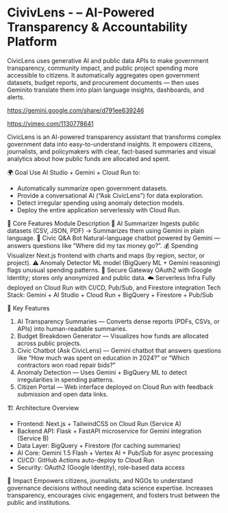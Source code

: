 # CivivLens - – AI-Powered Transparency & Accountability Platform
CivicLens uses generative AI and public data APIs to make government transparency, community impact, and public project spending more accessible to citizens. It automatically aggregates open government datasets, budget reports, and procurement documents — then uses Geminito translate them into plain language insights, dashboards, and alerts.

https://gemini.google.com/share/d791ee639246

https://vimeo.com/1130778641

CivicLens is an AI-powered transparency assistant that transforms complex government data into easy-to-understand insights. It empowers citizens, journalists, and policymakers with clear, fact-based summaries and visual analytics about how public funds are allocated and spent.

🌍 Goal
Use AI Studio + Gemini + Cloud Run to:
* Automatically summarize open government datasets.
* Provide a conversational AI (“Ask CivicLens”) for data exploration.
* Detect irregular spending using anomaly detection models.
* Deploy the entire application serverlessly with Cloud Run.

🧩 Core Features
Module	Description
🧠 AI Summarizer	Ingests public datasets (CSV, JSON, PDF) → Summarizes them using Gemini in plain language.
💬 Civic Q&A Bot	Natural-language chatbot powered by Gemini — answers questions like “Where did my tax money go?”.
💰 Spending Visualizer	Next.js frontend with charts and maps (by region, sector, or project).
⚠️ Anomaly Detector	ML model (BigQuery ML + Gemini reasoning) flags unusual spending patterns.
🔐 Secure Gateway	OAuth2 with Google Identity; stores only anonymized and public data.
☁️ Serverless Infra	Fully deployed on Cloud Run with CI/CD, Pub/Sub, and Firestore integration
Tech Stack: Gemini + AI Studio + Cloud Run + BigQuery + Firestore + Pub/Sub

🧩 Key Features
1. AI Transparency Summaries — Converts dense reports (PDFs, CSVs, or APIs) into human-readable summaries.
2. Budget Breakdown Generator — Visualizes how funds are allocated across public projects.
3. Civic Chatbot (Ask CivicLens) — Gemini chatbot that answers questions like “How much was spent on education in 2024?” or “Which contractors won road repair bids?”
4. Anomaly Detection — Uses Gemini + BigQuery ML to detect irregularities in spending patterns.
5. Citizen Portal — Web interface deployed on Cloud Run with feedback submission and open data links.

🏗️ Architecture Overview
* Frontend: Next.js + TailwindCSS on Cloud Run (Service A)
* Backend API: Flask + FastAPI microservice for Gemini integration (Service B)
* Data Layer: BigQuery + Firestore (for caching summaries)
* AI Core: Gemini 1.5 Flash + Vertex AI + Pub/Sub for async processing
* CI/CD: GitHub Actions auto-deploy to Cloud Run
* Security: OAuth2 (Google Identity), role-based data access

🧠 Impact
Empowers citizens, journalists, and NGOs to understand governance decisions without needing data science expertise. Increases transparency, encourages civic engagement, and fosters trust between the public and institutions.
